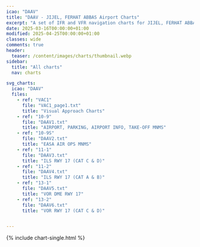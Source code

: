```yaml
---
icao: "DAAV" 
title: "DAAV - JIJEL, FERHAT ABBAS Airport Charts"
excerpt: "A set of IFR and VFR navigation charts for JIJEL, FERHAT ABBAS Airport"
date: 2025-03-16T00:00:00+01:00
modified: 2025-04-25T00:00:00+01:00
classes: wide
comments: true
header:
  teaser: /content/images/charts/thumbnail.webp
sidebar:
  title: "All charts"
  nav: charts

svg_charts:
  icao: "DAAV"
  files:
    - ref: "VAC1"
      file: "VAC1_page1.txt"
      title: "Visual Approach Charts"
    - ref: "10-9"
      file: "DAAV1.txt"
      title: "AIRPORT, PARKING, AIRPORT INFO, TAKE-OFF MNMS"
    - ref: "10-9S"
      file: "DAAV2.txt"
      title: "EASA AIR OPS MNMS"
    - ref: "11-1"
      file: "DAAV3.txt"
      title: "ILS RWY 17 (CAT C & D)"
    - ref: "11-2"
      file: "DAAV4.txt"
      title: "ILS RWY 17 (CAT A & B)"
    - ref: "13-1"
      file: "DAAV5.txt"
      title: "VOR DME RWY 17"
    - ref: "13-2"
      file: "DAAV6.txt"
      title: "VOR RWY 17 (CAT C & D)"


---
```


{% include chart-single.html %}